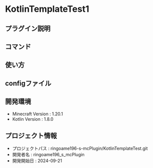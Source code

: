 # KotlinTemplateTest1

## プラグイン説明

## コマンド

## 使い方

## configファイル

## 開発環境
- Minecraft Version : 1.20.1
- Kotlin Version : 1.8.0

## プロジェクト情報
- プロジェクトパス : ringoame196-s-mcPlugin/KotlinTemplateTest.git
- 開発者名 : ringoame196_s_mcPlugin
- 開発開始日 : 2024-09-21
